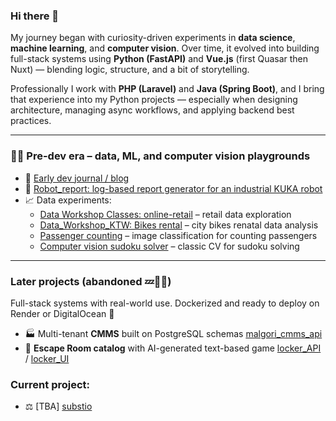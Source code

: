 ### Hi there 👋

My journey began with curiosity-driven experiments in **data science**, **machine learning**, and **computer vision**. Over time, it evolved into building full-stack systems using **Python (FastAPI)** and **Vue.js** (first Quasar then Nuxt) — blending logic, structure, and a bit of storytelling.

Professionally I work with **PHP (Laravel)** and **Java (Spring Boot)**, and I bring that experience into my Python projects — especially when designing architecture, managing async workflows, and applying backend best practices.

---

### 👨‍💻 Pre-dev era – data, ML, and computer vision playgrounds

- 📔 [Early dev journal / blog](https://mgurg.github.io/)
- 🦾 [Robot_report: log-based report generator for an industrial KUKA robot](https://github.com/mgurg/Robot_report)
- 📈 Data experiments:
  - [Data Workshop Classes: online-retail](https://github.com/mgurg/DW-online-retail) – retail data exploration  
  - [Data_Workshop_KTW: Bikes rental](https://github.com/mgurg/DWC_KTW) – city bikes renatal data analysis  
  - [Passenger counting](https://github.com/mgurg/APC) – image classification for counting passengers 
  - [Computer vision sudoku solver](https://github.com/mgurg/py_sudoku) – classic CV for sudoku solving

---

### Later projects (abandoned 💤😮‍💨) 
Full-stack systems with real-world use. Dockerized and ready to deploy on Render or DigitalOcean 🚀

- 🏭 Multi-tenant **CMMS** built on PostgreSQL schemas  [malgori_cmms_api](https://github.com/mgurg/malgori_cmms_api)
- 🚪 **Escape Room catalog** with AI-generated text-based game  [locker_API](https://github.com/mgurg/lockerAPI) /  [locker_UI](https://github.com/mgurg/lockerNUI)

### Current project:
 - ⚖️ [TBA] [substio](https://github.com/mgurg/substio_app)
